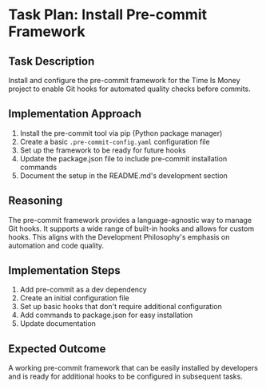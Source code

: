 # Task Plan: Install Pre-commit Framework

## Task Description
Install and configure the pre-commit framework for the Time Is Money project to enable Git hooks for automated quality checks before commits.

## Implementation Approach
1. Install the pre-commit tool via pip (Python package manager)
2. Create a basic `.pre-commit-config.yaml` configuration file
3. Set up the framework to be ready for future hooks
4. Update the package.json file to include pre-commit installation commands
5. Document the setup in the README.md's development section

## Reasoning
The pre-commit framework provides a language-agnostic way to manage Git hooks. It supports a wide range of built-in hooks and allows for custom hooks. This aligns with the Development Philosophy's emphasis on automation and code quality.

## Implementation Steps
1. Add pre-commit as a dev dependency
2. Create an initial configuration file
3. Set up basic hooks that don't require additional configuration
4. Add commands to package.json for easy installation
5. Update documentation

## Expected Outcome
A working pre-commit framework that can be easily installed by developers and is ready for additional hooks to be configured in subsequent tasks.
